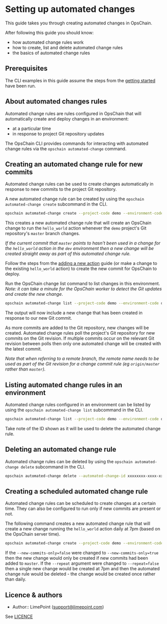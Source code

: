 # Setting up automated changes

This guide takes you through creating automated changes in OpsChain.

After following this guide you should know:

- how automated change rules work
- how to create, list and delete automated change rules
- the basics of automated change rules

## Prerequisites

The CLI examples in this guide assume the steps from the [getting started](getting_started.md) have been run.

## About automated changes rules

Automated change rules are rules configured in OpsChain that will automatically create and deploy changes in an environment:

- at a particular time
- in response to project Git repository updates

The OpsChain CLI provides commands for interacting with automated change rules via the `opschain automated-change` command.

## Creating an automated change rule for new commits

Automated change rules can be used to create changes automatically in response to new commits to the project Git repository.

A new automated change rule can be created by using the `opschain automated-change create` subcommand in the CLI.

```bash
opschain automated-change create --project-code demo --environment-code dev --git-rev master --new-commits-only --action hello_world --cron-schedule '* * * * *' --repeat --confirm
```

This creates a new automated change rule that will create an OpsChain change to run the `hello_world` action whenever the `demo` project's Git repository's `master` branch changes.

_If the current commit that `master` points to hasn't been used in a change for the `hello_world` action in the `dev` environment then a new change will be created straight away as part of this automated change rule._

Follow the steps from the [adding a new action](getting_started.md#adding-a-new-action-optional) guide (or make a change to the existing `hello_world` action) to create the new commit for OpsChain to deploy.

Run the OpsChain change list command to list changes in this environment. _Note: it can take a minute for the OpsChain worker to detect the Git updates and create the new change_.

```bash
opschain automated-change list --project-code demo --environment-code dev
```

The output will now include a new change that has been created in response to our new Git commit.

As more commits are added to the Git repository, new changes will be created. Automated change rules poll the project's Git repository for new commits on the Git revision. If multiple commits occur on the relevant Git revision between polls then only one automated change will be created with the latest commit.

_Note that when referring to a remote branch, the remote name needs to be used as part of the Git revision for a change commit rule (eg `origin/master` rather than `master`)._

## Listing automated change rules in an environment

Automated change rules configured in an environment can be listed by using the `opschain automated-change list` subcommand in the CLI.

```bash
opschain automated-change list --project-code demo --environment-code dev
```

Take note of the ID shown as it will be used to delete the automated change rule.

## Deleting an automated change rule

Automated change rules can be deleted by using the `opschain automated-change delete` subcommand in the CLI.

```bash
opschain automated-change delete --automated-change-id xxxxxxxx-xxxx-xxxx-xxxx-xxxxxxxxxxxx --confirm
```

## Creating a scheduled automated change rule

Automated change rules can be scheduled to create changes at a certain time. They can also be configured to run only if new commits are present or not.

The following command creates a new automated change rule that will create a new change running the `hello_world` action daily at 7pm (based on the OpsChain server time).

```bash
opschain automated-change create --project-code demo --environment-code dev --git-rev master --new-commits-only=false --action hello_world --cron-schedule '0 19 * * *' --repeat --confirm
```

If the `--new-commits-only=false` were changed to `--new-commits-only=true` then the new change would only be created if new commits had been added to `master`. If the `--repeat` argument were changed to `--repeat=false` then a single new change would be created at 7pm and then the automated change rule would be deleted - the change would be created once rather than daily.

## Licence & authors

- Author:: LimePoint (support@limepoint.com)

See [LICENCE](../LICENCE)
